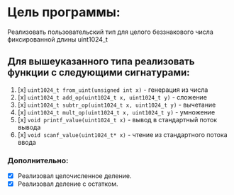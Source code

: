 # Цель программы: 
Реализовать пользовательский тип для целого беззнакового числа
фиксированной длины uint1024_t
## Для вышеуказанного типа реализовать функции с следующими сигнатурами:
1. [x] `uint1024_t from_uint(unsigned int x)` - генерация из числа
2. [x] `uint1024_t add_op(uint1024_t x, uint1024_t y)` - сложение  
3. [x] `uint1024_t subtr_op(uint1024_t x, uint1024_t y)` - вычетание
4. [x] `uint1024_t mult_op(uint1024_t x, uint1024_t y)` - умножение
5. [x] `void printf_value(uint1024_t x)` - вывод в стандартный поток вывода
6. [x] `void scanf_value(uint1024_t* x)` - чтение из стандартного потока ввода
### Дополнительно:
- [x] Реализовал целочисленное деление.
- [x] Реализовал деление с остатком.
